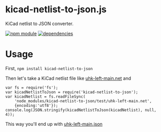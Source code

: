# kicad-netlist-to-json.js

KiCad netlist to JSON converter.

[![npm module](https://badge.fury.io/js/kicad-netlist-to-json.svg)](https://www.npmjs.org/package/kicad-netlist-to-json)
[![dependencies](https://david-dm.org/mondalaci/kicad-netlist-to-json.svg)](https://david-dm.org/mondalaci/kicad-netlist-to-json)

# Usage

First, `npm install kicad-netlist-to-json`

Then let's take a KiCad netlist file like [uhk-left-main.net](test/uhk-left-main.net) and

```
var fs = require('fs');
var kicadNetlistToJson = require('kicad-netlist-to-json');
var kicadNetlist = fs.readFileSync(
    'node_modules/kicad-netlist-to-json/test/uhk-left-main.net',
    {encoding:'utf8'});
console.log(JSON.stringify(kicadNetlistToJson(kicadNetlist), null, 4));
```

This way you'll end up with [uhk-left-main.json](test/uhk-left-main.json)

